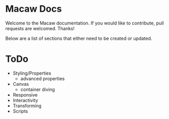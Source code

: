 Macaw Docs
==========
Welcome to the Macaw documentation. If you would like to contribute, pull requests are welcomed. Thanks!

Below are a list of sections that either need to be created or updated.

# ToDo
- Styling/Properties
    - advanced properties
- Canvas
    - container diving
- Responsive
- Interactivity
- Transforming
- Scripts